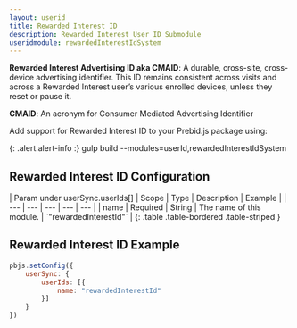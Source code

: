 ```yaml
---
layout: userid
title: Rewarded Interest ID
description: Rewarded Interest User ID Submodule
useridmodule: rewardedInterestIdSystem
---
```


**Rewarded Interest Advertising ID aka CMAID**: A durable, cross-site, cross-device advertising identifier. This ID remains consistent across visits and across a Rewarded Interest user’s various enrolled devices, unless they reset or pause it.

**CMAID**: An acronym for Consumer Mediated Advertising Identifier

Add support for Rewarded Interest ID to your Prebid.js package using:

{: .alert.alert-info :}
gulp build --modules=userId,rewardedInterestIdSystem

## Rewarded Interest ID Configuration

<div class="table-responsive" markdown="1">
| Param under userSync.userIds[] | Scope | Type | Description | Example |
| --- | --- | --- | --- | --- |
| name | Required | String | The name of this module. | `"rewardedInterestId"` |
{: .table .table-bordered .table-striped }
</div>

## Rewarded Interest ID Example

```javascript
pbjs.setConfig({
    userSync: {
        userIds: [{
            name: "rewardedInterestId"
        }]
    }
})
```
